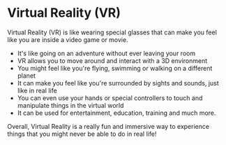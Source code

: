 # Virtual Reality (VR)

Virtual Reality (VR) is like wearing special glasses that can make you feel like you are inside a video game or movie. 

- It's like going on an adventure without ever leaving your room
- VR allows you to move around and interact with a 3D environment
- You might feel like you're flying, swimming or walking on a different planet
- It can make you feel like you're surrounded by sights and sounds, just like in real life
- You can even use your hands or special controllers to touch and manipulate things in the virtual world
- It can be used for entertainment, education, training and much more. 

Overall, Virtual Reality is a really fun and immersive way to experience things that you might never be able to do in real life!
